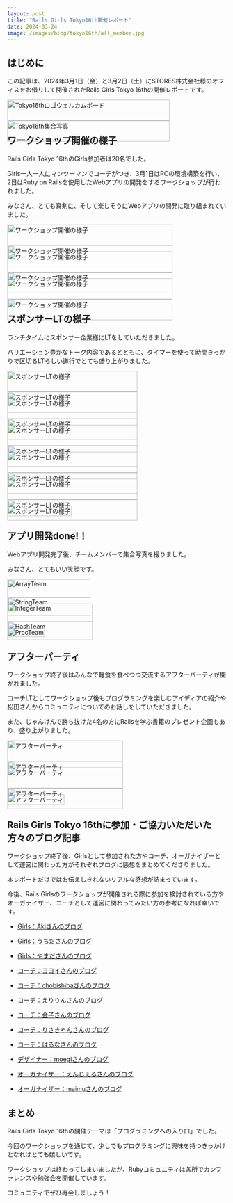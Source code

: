 ```yaml
---
layout: post
title: "Rails Girls Tokyo16th開催レポート"
date: 2024-03-24
image: /images/blog/tokyo16th/all_member.jpg
---
```


<style type="text/css">
div.photos {
    display: flex;
    flex-wrap: wrap;
    justify-content: space-between;
    margin-bottom: 1em;
}

div.photos img.photo {
    max-width: 480px;
    width: 100%;
    object-fit: cover;
}

div.photos img.vertically-photo {
    max-width: 250px;
    width: 100%;
    object-fit: cover;
}

div.photos .caption {
    font-size:smaller;
    color: #444;
    margin-top: 0.5em;
}
</style>

## はじめに

この記事は、2024年3月1日（金）と3月2日（土）にSTORES株式会社様のオフィスをお借りして開催されたRails Girls Tokyo 16thの開催レポートです。
<div class="photos">
  <div>
    <img class="photo" src="/images/blog/tokyo16th/welcome.jpg" alt="Tokyo16thロゴウェルカムボード">
    <img class="photo" src="/images/blog/tokyo16th/all_member.jpg" alt="Tokyo16th集合写真">
  </div>
</div>

## ワークショップ開催の様子

Rails Girls Tokyo 16thのGirls参加者は20名でした。

Girls一人一人にマンツーマンでコーチがつき、3月1日はPCの環境構築を行い、2日はRuby on Railsを使用したWebアプリの開発をするワークショップが行われました。

みなさん、とても真剣に、そして楽しそうにWebアプリの開発に取り組まれていました。

<div class="photos">
  <div>
    <img class="photo" src="/images/blog/tokyo16th/workshop_0.jpg" alt="ワークショップ開催の様子">
    <img class="photo" src="/images/blog/tokyo16th/workshop_1.jpg" alt="ワークショップ開催の様子">
  </div>
</div>

<div class="photos">
  <div>
    <img class="photo" src="/images/blog/tokyo16th/workshop_2.jpg" alt="ワークショップ開催の様子">
    <img class="photo" src="/images/blog/tokyo16th/workshop_3.jpg" alt="ワークショップ開催の様子">
  </div>
</div>


<div class="photos">
  <div>
    <img class="photo" src="/images/blog/tokyo16th/workshop_4.jpg" alt="ワークショップ開催の様子">
    <img class="photo" src="/images/blog/tokyo16th/workshop_5.jpg" alt="ワークショップ開催の様子">
  </div>
</div>

## スポンサーLTの様子

ランチタイムにスポンサー企業様にLTをしていただきました。

バリエーション豊かなトーク内容であるとともに、タイマーを使って時間きっかりで区切るLTらしい進行でとても盛り上がりました。

<div class="photos">
  <div>
    <img class="photo" src="/images/blog/tokyo16th/sponcer_lt_0.jpg" alt="スポンサーLTの様子">
    <img class="photo" src="/images/blog/tokyo16th/sponcer_lt_1.jpg" alt="スポンサーLTの様子">
  </div>
</div>

<div class="photos">
  <div>
    <img class="photo" src="/images/blog/tokyo16th/sponcer_lt_2.jpg" alt="スポンサーLTの様子">
    <img class="photo" src="/images/blog/tokyo16th/sponcer_lt_3.jpg" alt="スポンサーLTの様子">
  </div>
</div>

<div class="photos">
  <div>
    <img class="photo" src="/images/blog/tokyo16th/sponcer_lt_4.jpg" alt="スポンサーLTの様子">
    <img class="photo" src="/images/blog/tokyo16th/sponcer_lt_5.jpg" alt="スポンサーLTの様子">
  </div>
</div>

<div class="photos">
  <div>
    <img class="photo" src="/images/blog/tokyo16th/sponcer_lt_6.jpg" alt="スポンサーLTの様子">
    <img class="photo" src="/images/blog/tokyo16th/sponcer_lt_7.jpg" alt="スポンサーLTの様子">
  </div>
</div>

<div class="photos">
  <div>
    <img class="photo" src="/images/blog/tokyo16th/sponcer_lt_8.jpg" alt="スポンサーLTの様子">
    <img class="photo" src="/images/blog/tokyo16th/sponcer_lt_9.jpg" alt="スポンサーLTの様子">
  </div>
</div>

<div class="photos">
  <div>
    <img class="photo" src="/images/blog/tokyo16th/sponcer_lt_10.jpg" alt="スポンサーLTの様子">
  </div>
</div>

## アプリ開発done!！

Webアプリ開発完了後、チームメンバーで集合写真を撮りました。

みなさん、とてもいい笑顔です。

<div class="photos">
  <div>
    <img class="photo" src="/images/blog/tokyo16th/team_array.jpg" alt="ArrayTeam">
    <img class="photo" src="/images/blog/tokyo16th/team_string.jpg" alt="StringTeam">
  </div>
</div>

<div class="photos">
  <div>
    <img class="photo" src="/images/blog/tokyo16th/team_integer.jpg" alt="IntegerTeam">
    <img class="photo" src="/images/blog/tokyo16th/team_hash.jpg" alt="HashTeam">
  </div>
</div>

<div class="photos">
  <div>
    <img class="photo" src="/images/blog/tokyo16th/team_proc.jpg" alt="ProcTeam">
  </div>
</div>

## アフターパーティ

ワークショップ終了後はみんなで軽食を食べつつ交流するアフターパーティが開かれました。

コーチLTとしてワークショップ後もプログラミングを楽しむアイディアの紹介や松田さんからコミュニティについてのお話しをしていただきました。

また、じゃんけんで勝ち抜けた4名の方にRailsを学ぶ書籍のプレゼント企画もあり、盛り上がりました。

<div class="photos">
  <div>
    <img class="photo" src="/images/blog/tokyo16th/after_party_0.jpg" alt="アフターパーティ">
    <img class="photo" src="/images/blog/tokyo16th/after_party_1.jpg" alt="アフターパーティ">
  </div>
</div>

<div class="photos">
  <div>
    <img class="photo" src="/images/blog/tokyo16th/after_party_2.jpg" alt="アフターパーティ">
    <img class="photo" src="/images/blog/tokyo16th/after_party_3.jpg" alt="アフターパーティ">
  </div>
</div>

<div class="photos">
  <div>
    <img class="photo" src="/images/blog/tokyo16th/after_party_4.jpg" alt="アフターパーティ">
  </div>
</div>

## Rails Girls Tokyo 16thに参加・ご協力いただいた方々のブログ記事

ワークショップ終了後、Girlsとして参加された方やコーチ、オーガナイザーとして運営に関わった方がそれぞれブログに感想をまとめてくださりました。

本レポートだけではお伝えしきれないリアルな感想が詰まっています。

今後、Rails Girlsのワークショップが開催される際に参加を検討されている方やオーガナイザー、コーチとして運営に関わってみたい方の参考になれば幸いです。

- [Girls：Akiさんのブログ](https://note.com/chan_aki/n/n96c1d6f78575)
- [Girls：うちださんのブログ](https://note.com/uchidayurie/n/nc1bd107d4829)
- [Girls：やまださんのブログ](https://labs.gree.jp/blog/2024/03/23149/)

- [コーチ：ヨヨイさんのブログ](https://nhayato.hateblo.jp/entry/2024/03/02/000000)
- [コーチ：chobishibaさんのブログ](https://note.com/chobishiba/n/nc757c55e70b9)
- [コーチ：えりりんさんのブログ](https://note.com/sq_engch5/n/nd8622327a857)
- [コーチ：金子さんのブログ](https://note.com/b4a/n/n2a17587dde06)
- [コーチ：りさきゃんさんのブログ](https://tech.smarthr.jp/entry/2024/03/15/150211)
- [コーチ：はるなさんのブログ](https://napple29.hatenablog.com/entry/2024/03/30/235736)

- [デザイナー：moegiさんのブログ](https://divka-design.com/rails-girls-tokyo-16th_design/)
- [オーガナイザー：えんじぇるさんのブログ](https://product.st.inc/entry/2024/03/19/135907)
- [オーガナイザー：maimuさんのブログ](https://maimux2x.hatenablog.com/entry/2024/03/03/191052)

## まとめ

 Rails Girls Tokyo 16thの開催テーマは「プログラミングへの入り口」でした。

 今回のワークショップを通じて、少しでもプログラミングに興味を持つきっかけとなればとても嬉しいです。

 ワークショップは終わってしまいましたが、Rubyコミュニティは各所でカンファレンスや勉強会を開催しています。

 コミュニティでぜひ再会しましょう！
